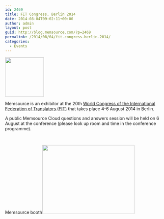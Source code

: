 ```yaml
---
id: 2469
title: FIT Congress, Berlin 2014
date: 2014-08-04T09:02:11+00:00
author: admin
layout: post
guid: http://blog.memsource.com/?p=2469
permalink: /2014/08/04/fit-congress-berlin-2014/
categories:
  - Events
---
```

[<img class=" size-full wp-image-2470 alignleft" title="FIT logo" src="/wp-content/uploads/2014/06/FIT-logo.png" alt="" width="126" height="128" />](http://www.fit2014.org/)

Memsource is an exhibitor at the 20th [World Congress of the International Federation of Translators (FIT)](http://www.fit2014.org/) that takes place 4-6 August 2014 in Berlin.

A public Memsource Cloud questions and answers session will be held on 6 August at the conference (please look up room and time in the conference programme).<!--more-->

&nbsp;

Memsource booth[<img class="alignnone size-medium wp-image-2653" title="Memsource Booth at FIT Congress, Berlin" src="/wp-content/uploads/2014/06/Foto-300x225.jpg" alt="" width="300" height="225" />](/wp-content/uploads/2014/06/Foto.jpg)